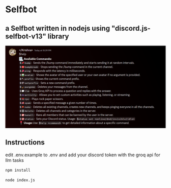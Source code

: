 # Selfbot
## a Selfbot written in nodejs using "discord.js-selfbot-v13" library


![](assets/image.png)



## Instructions


edit .env.example to .env and add your discord token with the groq api for llm tasks


```bash
npm install
```

```bash
node index.js
```
